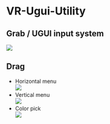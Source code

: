 # VR-Ugui-Utility
## Grab / UGUI input system
<img src="https://github.com/shinn716/VRUguiSample/blob/main/gif/grab01.gif" /></a>  
## Drag  
 - Horizontal menu  
<img src="https://github.com/shinn716/VRUguiSample/blob/main/gif/drag01.gif" /></a>    
 - Vertical menu  
<img src="https://github.com/shinn716/VRUguiSample/blob/main/gif/drag02.gif" /></a>  
 - Color pick  
<img src="https://github.com/shinn716/VRUguiSample/blob/main/gif/colorpick.gif" /></a>  
